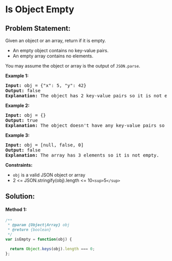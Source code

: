 # Is Object Empty

## Problem Statement:

Given an object or an array, return if it is empty.

* An empty object contains no key-value pairs.
* An empty array contains no elements.

You may assume the object or array is the output of `JSON.parse`.

**Example 1:**

<pre><strong>Input:</strong> obj = {"x": 5, "y": 42}
<strong>Output:</strong> false
<strong>Explanation:</strong> The object has 2 key-value pairs so it is not empty.
</pre>

**Example 2:**

<pre><strong>Input:</strong> obj = {}
<strong>Output:</strong> true
<strong>Explanation:</strong> The object doesn't have any key-value pairs so it is empty.
</pre>

**Example 3:**

<pre><strong>Input:</strong> obj = [null, false, 0]
<strong>Output:</strong> false
<strong>Explanation:</strong> The array has 3 elements so it is not empty.
</pre>

**Constraints:**

* `obj` is a valid JSON object or array
* 2 <= JSON.stringify(obj).length <= 10`<sup>`5`</sup>`

## Solution:

#### Method 1:

```javascript
/**
 * @param {Object|Array} obj
 * @return {boolean}
 */
var isEmpty = function(obj) {
  
  return Object.keys(obj).length === 0;
};
```
